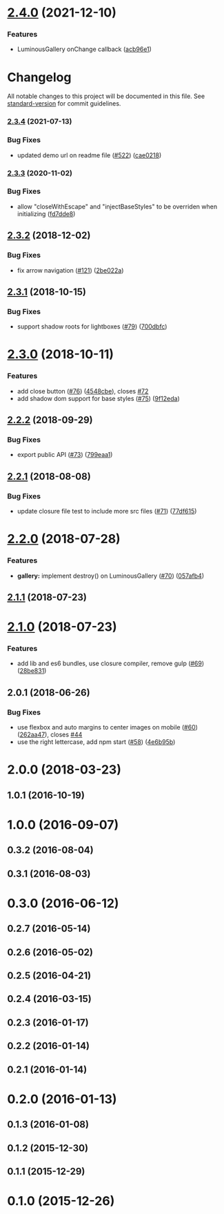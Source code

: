 # [2.4.0](https://github.com/imgix/luminous/compare/v2.3.5...v2.4.0) (2021-12-10)


### Features

* LuminousGallery onChange callback ([acb96e1](https://github.com/imgix/luminous/commit/acb96e1cec6b2965f4c4f372531444308b675f65))

# Changelog

All notable changes to this project will be documented in this file. See [standard-version](https://github.com/conventional-changelog/standard-version) for commit guidelines.

### [2.3.4](https://github.com/imgix/luminous/compare/v2.3.3...v2.3.4) (2021-07-13)


### Bug Fixes

* updated demo url on readme file ([#522](https://github.com/imgix/luminous/issues/522)) ([cae0218](https://github.com/imgix/luminous/commit/cae02188731e2e931dfd988c7bed1cefc50d06d5))

### [2.3.3](https://github.com/imgix/luminous/compare/v2.3.2...v2.3.3) (2020-11-02)


### Bug Fixes

* allow "closeWithEscape" and "injectBaseStyles" to be overriden when initializing ([fd7dde8](https://github.com/imgix/luminous/commit/fd7dde8aacdbc33771f36b2f2c3485e42b6d9fdc))

<a name="2.3.2"></a>
## [2.3.2](https://github.com/imgix/luminous/compare/v2.3.1...v2.3.2) (2018-12-02)


### Bug Fixes

* fix arrow navigation ([#121](https://github.com/imgix/luminous/issues/121)) ([2be022a](https://github.com/imgix/luminous/commit/2be022a))



<a name="2.3.1"></a>
## [2.3.1](https://github.com/imgix/luminous/compare/v2.3.0...v2.3.1) (2018-10-15)


### Bug Fixes

* support shadow roots for lightboxes ([#79](https://github.com/imgix/luminous/issues/79)) ([700dbfc](https://github.com/imgix/luminous/commit/700dbfc))



<a name="2.3.0"></a>
# [2.3.0](https://github.com/imgix/luminous/compare/v2.2.2...v2.3.0) (2018-10-11)


### Features

* add close button ([#76](https://github.com/imgix/luminous/issues/76)) ([4548cbe](https://github.com/imgix/luminous/commit/4548cbe)), closes [#72](https://github.com/imgix/luminous/issues/72)
* add shadow dom support for base styles ([#75](https://github.com/imgix/luminous/issues/75)) ([9f12eda](https://github.com/imgix/luminous/commit/9f12eda))



<a name="2.2.2"></a>
## [2.2.2](https://github.com/imgix/luminous/compare/v2.2.1...v2.2.2) (2018-09-29)


### Bug Fixes

* export public API ([#73](https://github.com/imgix/luminous/issues/73)) ([799eaa1](https://github.com/imgix/luminous/commit/799eaa1))



<a name="2.2.1"></a>
## [2.2.1](https://github.com/imgix/luminous/compare/v2.2.0...v2.2.1) (2018-08-08)


### Bug Fixes

* update closure file test to include more src files ([#71](https://github.com/imgix/luminous/issues/71)) ([77df615](https://github.com/imgix/luminous/commit/77df615))



<a name="2.2.0"></a>
# [2.2.0](https://github.com/imgix/luminous/compare/v2.1.1...v2.2.0) (2018-07-28)


### Features

* **gallery:** implement destroy() on LuminousGallery ([#70](https://github.com/imgix/luminous/issues/70)) ([057afb4](https://github.com/imgix/luminous/commit/057afb4))



<a name="2.1.1"></a>
## [2.1.1](https://github.com/imgix/luminous/compare/v2.1.0...v2.1.1) (2018-07-23)



<a name="2.1.0"></a>
# [2.1.0](https://github.com/imgix/luminous/compare/v2.0.1...v2.1.0) (2018-07-23)


### Features

* add lib and es6 bundles, use closure compiler, remove gulp ([#69](https://github.com/imgix/luminous/issues/69)) ([28be831](https://github.com/imgix/luminous/commit/28be831))



<a name="2.0.1"></a>
## 2.0.1 (2018-06-26)


### Bug Fixes

* use flexbox and auto margins to center images on mobile ([#60](https://github.com/imgix/luminous/issues/60)) ([262aa47](https://github.com/imgix/luminous/commit/262aa47)), closes [#44](https://github.com/imgix/luminous/issues/44)
* use the right lettercase, add npm start ([#58](https://github.com/imgix/luminous/issues/58)) ([4e6b95b](https://github.com/imgix/luminous/commit/4e6b95b))



<a name="2.0.0"></a>
# 2.0.0 (2018-03-23)



<a name="1.0.1"></a>
## 1.0.1 (2016-10-19)



<a name="1.0.0"></a>
# 1.0.0 (2016-09-07)



<a name="0.3.2"></a>
## 0.3.2 (2016-08-04)



<a name="0.3.1"></a>
## 0.3.1 (2016-08-03)



<a name="0.3.0"></a>
# 0.3.0 (2016-06-12)



<a name="0.2.7"></a>
## 0.2.7 (2016-05-14)



<a name="0.2.6"></a>
## 0.2.6 (2016-05-02)



<a name="0.2.5"></a>
## 0.2.5 (2016-04-21)



<a name="0.2.4"></a>
## 0.2.4 (2016-03-15)



<a name="0.2.3"></a>
## 0.2.3 (2016-01-17)



<a name="0.2.2"></a>
## 0.2.2 (2016-01-14)



<a name="0.2.1"></a>
## 0.2.1 (2016-01-14)



<a name="0.2.0"></a>
# 0.2.0 (2016-01-13)



<a name="0.1.3"></a>
## 0.1.3 (2016-01-08)



<a name="0.1.2"></a>
## 0.1.2 (2015-12-30)



<a name="0.1.1"></a>
## 0.1.1 (2015-12-29)



<a name="0.1.0"></a>
# 0.1.0 (2015-12-26)
